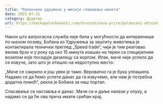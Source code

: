 ```yaml
---
title: "Паланчани удружени у мисији спашавања мачета"
date: 2025-07-21
category: Друштво
url: https://backapalankavesti.com/drustvo/nase-price/palancani-udruzeni-u-misiji-spasavanja-maceta/
---
```


Након што ватрогасна служба није била у могућности да интервенише по њеном позиву, Бобана из Удружења за заштиту животиња је контактирала технички преглед „Speed trade“, чији је тим реаговао веома брзо и у року од око 15 минута изашао на терен са специјалним возилом које поседује дизалицу са корпом. Ипак, маче није успело да се извуче, зато што је отишло на недоступно место.

„Маче се сакрило и још увек је тамо. Вероватно га је бука уплашила. Надамо се да ћемо успети данас да га извучемо, али нам је потребна додатна помоћ“, рекла је Бобана за наш портал.

Спасавање се наставља и данас. Маче се и даље налази у олуку, а надамо се да ће ова прича имати срећан крај.
